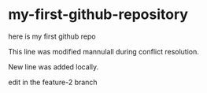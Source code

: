 # my-first-github-repository
here is my first github repo

This line was modified mannulall during conflict resolution. 

New line was added locally. 

edit in the feature-2 branch
